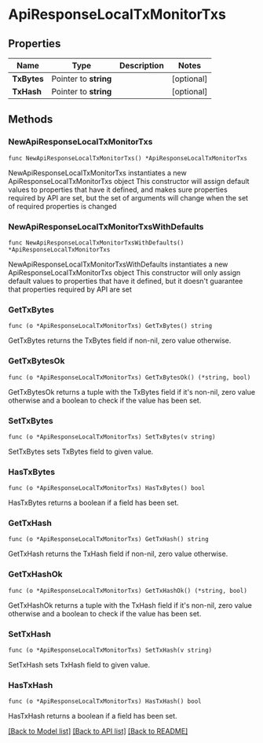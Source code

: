 # ApiResponseLocalTxMonitorTxs

## Properties

Name | Type | Description | Notes
------------ | ------------- | ------------- | -------------
**TxBytes** | Pointer to **string** |  | [optional] 
**TxHash** | Pointer to **string** |  | [optional] 

## Methods

### NewApiResponseLocalTxMonitorTxs

`func NewApiResponseLocalTxMonitorTxs() *ApiResponseLocalTxMonitorTxs`

NewApiResponseLocalTxMonitorTxs instantiates a new ApiResponseLocalTxMonitorTxs object
This constructor will assign default values to properties that have it defined,
and makes sure properties required by API are set, but the set of arguments
will change when the set of required properties is changed

### NewApiResponseLocalTxMonitorTxsWithDefaults

`func NewApiResponseLocalTxMonitorTxsWithDefaults() *ApiResponseLocalTxMonitorTxs`

NewApiResponseLocalTxMonitorTxsWithDefaults instantiates a new ApiResponseLocalTxMonitorTxs object
This constructor will only assign default values to properties that have it defined,
but it doesn't guarantee that properties required by API are set

### GetTxBytes

`func (o *ApiResponseLocalTxMonitorTxs) GetTxBytes() string`

GetTxBytes returns the TxBytes field if non-nil, zero value otherwise.

### GetTxBytesOk

`func (o *ApiResponseLocalTxMonitorTxs) GetTxBytesOk() (*string, bool)`

GetTxBytesOk returns a tuple with the TxBytes field if it's non-nil, zero value otherwise
and a boolean to check if the value has been set.

### SetTxBytes

`func (o *ApiResponseLocalTxMonitorTxs) SetTxBytes(v string)`

SetTxBytes sets TxBytes field to given value.

### HasTxBytes

`func (o *ApiResponseLocalTxMonitorTxs) HasTxBytes() bool`

HasTxBytes returns a boolean if a field has been set.

### GetTxHash

`func (o *ApiResponseLocalTxMonitorTxs) GetTxHash() string`

GetTxHash returns the TxHash field if non-nil, zero value otherwise.

### GetTxHashOk

`func (o *ApiResponseLocalTxMonitorTxs) GetTxHashOk() (*string, bool)`

GetTxHashOk returns a tuple with the TxHash field if it's non-nil, zero value otherwise
and a boolean to check if the value has been set.

### SetTxHash

`func (o *ApiResponseLocalTxMonitorTxs) SetTxHash(v string)`

SetTxHash sets TxHash field to given value.

### HasTxHash

`func (o *ApiResponseLocalTxMonitorTxs) HasTxHash() bool`

HasTxHash returns a boolean if a field has been set.


[[Back to Model list]](../README.md#documentation-for-models) [[Back to API list]](../README.md#documentation-for-api-endpoints) [[Back to README]](../README.md)


